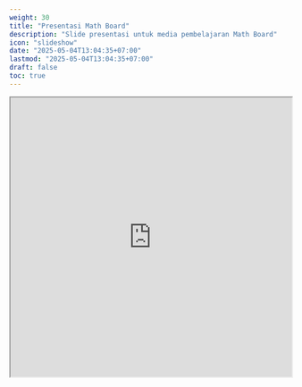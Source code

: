 ```yaml
---
weight: 30
title: "Presentasi Math Board"
description: "Slide presentasi untuk media pembelajaran Math Board"
icon: "slideshow"
date: "2025-05-04T13:04:35+07:00"
lastmod: "2025-05-04T13:04:35+07:00"
draft: false
toc: true
---
```



<iframe src="https://docs.google.com/presentation/d/e/2PACX-1vRM13AEQ4-N9DSnNO2MW0C3cimnqCd2efT8MXVmebvEeU_s70kQy_y3A1Jf_xyZWg/pubembed?start=false&loop=false" width="100%" height="500px" class="w-full h-full md:h-[900px]"></iframe>
